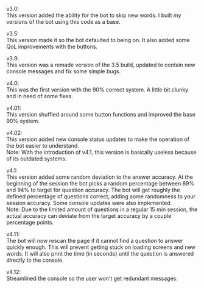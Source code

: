 v3.0: <br />
This version added the ability for the bot to skip new words. I built my versions of the bot using this code as a base. <br />

v3.5: <br />
This version made it so the bot defaulted to being on. It also added some QoL improvements with the buttons.  <br />

v3.9: <br />
This version was a remade version of the 3.5 build, updated to contain new console messages and fix some simple bugs.

v4.0: <br />
This was the first version with the 90% correct system. A little bit clunky and in need of some fixes.  <br />

v4.01: <br />
This version shuffled around some button functions and improved the base 90% system. <br />

v4.02: <br />
This version added new console status updates to make the operation of the bot easier to understand. <br />
Note: With the introduction of v4.1, this version is basically useless because of its outdated systems. <br />

v4.1: <br />
This version added some random deviation to the answer accuracy. At the beginning of the session the bot picks a random percentage between 89% and 94% to target for question accuracy. The bot will get roughly the defined percentage of questions correct, adding some randomness to your session accuracy. Some console updates were also implemented. <br />
Note: Due to the limited amount of questions in a regular 15 min session, the actual accuracy can deviate from the target accuracy by a couple percentage points. <br />

v4.11: <br />
The bot will now rescan the page if it cannot find a question to answer quickly enough. This will prevent getting stuck on loading screens and new words. It will also print the time (in seconds) until the question is answered directly to the console. <br />

v4.12: <br />
Streamlined the console so the user won't get redundant messages. <br />

